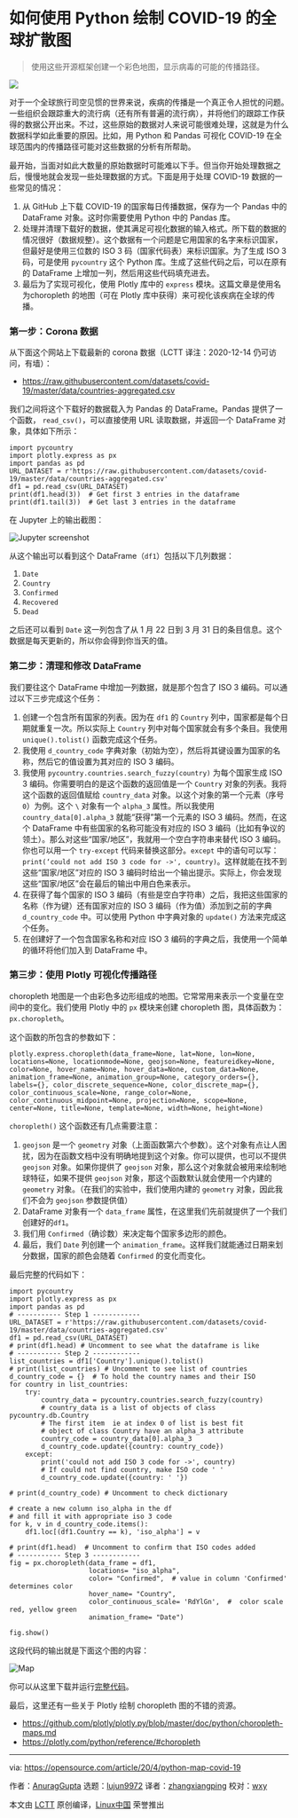 [#]: collector: (lujun9972)
[#]: translator: (zxp93)
[#]: reviewer: (wxy)
[#]: publisher: (wxy)
[#]: url: (https://linux.cn/article-12935-1.html)
[#]: subject: (How I use Python to map the global spread of COVID-19)
[#]: via: (https://opensource.com/article/20/4/python-map-covid-19)
[#]: author: (AnuragGupta https://opensource.com/users/999anuraggupta)

如何使用 Python 绘制 COVID-19 的全球扩散图
======

> 使用这些开源框架创建一个彩色地图，显示病毒的可能的传播路径。
 
![](https://img.linux.net.cn/data/attachment/album/202012/20/005146t8voetski8ocm5c2.jpg)

对于一个全球旅行司空见惯的世界来说，疾病的传播是一个真正令人担忧的问题。一些组织会跟踪重大的流行病（还有所有普遍的流行病），并将他们的跟踪工作获得的数据公开出来。不过，这些原始的数据对人来说可能很难处理，这就是为什么数据科学如此重要的原因。比如，用 Python 和 Pandas 可视化 COVID-19 在全球范围内的传播路径可能对这些数据的分析有所帮助。

最开始，当面对如此大数量的原始数据时可能难以下手。但当你开始处理数据之后，慢慢地就会发现一些处理数据的方式。下面是用于处理 COVID-19 数据的一些常见的情况：

  1. 从 GitHub 上下载 COVID-19 的国家每日传播数据，保存为一个 Pandas 中的 DataFrame 对象。这时你需要使用 Python 中的 Pandas 库。
  2. 处理并清理下载好的数据，使其满足可视化数据的输入格式。所下载的数据的情况很好（数据规整）。这个数据有一个问题是它用国家的名字来标识国家，但最好是使用三位数的 ISO 3 码（国家代码表）来标识国家。为了生成 ISO 3 码，可是使用 `pycountry` 这个 Python 库。生成了这些代码之后，可以在原有的 DataFrame 上增加一列，然后用这些代码填充进去。
  3. 最后为了实现可视化，使用 Plotly 库中的 `express` 模块。这篇文章是使用名为choropleth 的地图（可在 Plotly 库中获得）来可视化该疾病在全球的传播。

### 第一步：Corona 数据

从下面这个网站上下载最新的 corona 数据（LCTT 译注：2020-12-14 仍可访问，有墙）：

  - <https://raw.githubusercontent.com/datasets/covid-19/master/data/countries-aggregated.csv>

我们之间将这个下载好的数据载入为 Pandas 的 DataFrame。Pandas 提供了一个函数， `read_csv()`，可以直接使用 URL 读取数据，并返回一个 DataFrame 对象，具体如下所示：

```
import pycountry
import plotly.express as px
import pandas as pd
URL_DATASET = r'https://raw.githubusercontent.com/datasets/covid-19/master/data/countries-aggregated.csv'
df1 = pd.read_csv(URL_DATASET)
print(df1.head(3))  # Get first 3 entries in the dataframe
print(df1.tail(3))  # Get last 3 entries in the dataframe
```

在 Jupyter 上的输出截图：

![Jupyter screenshot][2]

从这个输出可以看到这个 DataFrame（`df1`）包括以下几列数据：

  1. `Date`
  2. `Country`
  3. `Confirmed`
  4. `Recovered`
  5. `Dead`
  
之后还可以看到 `Date` 这一列包含了从 1 月 22 日到 3 月 31 日的条目信息。这个数据是每天更新的，所以你会得到你当天的值。

### 第二步：清理和修改 DataFrame

我们要往这个 DataFrame 中增加一列数据，就是那个包含了 ISO 3 编码。可以通过以下三步完成这个任务：

  1. 创建一个包含所有国家的列表。因为在 `df1` 的 `Country` 列中，国家都是每个日期就重复一次。所以实际上 `Country` 列中对每个国家就会有多个条目。我使用 `unique().tolist()` 函数完成这个任务。
  2. 我使用 `d_country_code` 字典对象（初始为空），然后将其键设置为国家的名称，然后它的值设置为其对应的 ISO 3 编码。
  3. 我使用 `pycountry.countries.search_fuzzy(country)` 为每个国家生成 ISO 3 编码。你需要明白的是这个函数的返回值是一个 `Country` 对象的列表。我将这个函数的返回值赋给 `country_data` 对象。以这个对象的第一个元素（序号 `0`）为例。这个 `\` 对象有一个 `alpha_3` 属性。所以我使用 `country_data[0].alpha_3` 就能“获得”第一个元素的 ISO 3 编码。然而，在这个 DataFrame 中有些国家的名称可能没有对应的 ISO 3 编码（比如有争议的领土）。那么对这些“国家/地区”，我就用一个空白字符串来替代 ISO 3 编码。你也可以用一个 `try-except` 代码来替换这部分。`except` 中的语句可以写：`print(‘could not add ISO 3 code for ->', country)`。这样就能在找不到这些“国家/地区”对应的 ISO 3 编码时给出一个输出提示。实际上，你会发现这些“国家/地区”会在最后的输出中用白色来表示。
  4. 在获得了每个国家的 ISO 3 编码（有些是空白字符串）之后，我把这些国家的名称（作为键）还有国家对应的 ISO 3 编码（作为值）添加到之前的字典 `d_country_code` 中。可以使用 Python 中字典对象的 `update()` 方法来完成这个任务。
  5. 在创建好了一个包含国家名称和对应 ISO 3 编码的字典之后，我使用一个简单的循环将他们加入到 DataFrame 中。

### 第三步：使用 Plotly 可视化传播路径

choropleth 地图是一个由彩色多边形组成的地图。它常常用来表示一个变量在空间中的变化。我们使用 Plotly 中的 `px` 模块来创建 choropleth 图，具体函数为：`px.choropleth`。

这个函数的所包含的参数如下：

```
plotly.express.choropleth(data_frame=None, lat=None, lon=None, locations=None, locationmode=None, geojson=None, featureidkey=None, color=None, hover_name=None, hover_data=None, custom_data=None, animation_frame=None, animation_group=None, category_orders={}, labels={}, color_discrete_sequence=None, color_discrete_map={}, color_continuous_scale=None, range_color=None, color_continuous_midpoint=None, projection=None, scope=None, center=None, title=None, template=None, width=None, height=None)
```

`choropleth()` 这个函数还有几点需要注意：

  1. `geojson` 是一个 `geometry` 对象（上面函数第六个参数）。这个对象有点让人困扰，因为在函数文档中没有明确地提到这个对象。你可以提供，也可以不提供 `geojson` 对象。如果你提供了 `geojson` 对象，那么这个对象就会被用来绘制地球特征，如果不提供 `geojson` 对象，那这个函数默认就会使用一个内建的 `geometry` 对象。（在我们的实验中，我们使用内建的 `geometry` 对象，因此我们不会为 `geojson` 参数提供值）
  2. DataFrame 对象有一个 `data_frame` 属性，在这里我们先前就提供了一个我们创建好的`df1`。
  3. 我们用 `Confirmed`（确诊数）来决定每个国家多边形的颜色。
  4. 最后，我们 `Date` 列创建一个 `animation_frame`。这样我们就能通过日期来划分数据，国家的颜色会随着 `Confirmed` 的变化而变化。

最后完整的代码如下：

```
import pycountry
import plotly.express as px
import pandas as pd
# ----------- Step 1 ------------
URL_DATASET = r'https://raw.githubusercontent.com/datasets/covid-19/master/data/countries-aggregated.csv'
df1 = pd.read_csv(URL_DATASET)
# print(df1.head) # Uncomment to see what the dataframe is like
# ----------- Step 2 ------------
list_countries = df1['Country'].unique().tolist()
# print(list_countries) # Uncomment to see list of countries
d_country_code = {}  # To hold the country names and their ISO
for country in list_countries:
    try:
        country_data = pycountry.countries.search_fuzzy(country)
        # country_data is a list of objects of class pycountry.db.Country
        # The first item  ie at index 0 of list is best fit
        # object of class Country have an alpha_3 attribute
        country_code = country_data[0].alpha_3
        d_country_code.update({country: country_code})
    except:
        print('could not add ISO 3 code for ->', country)
        # If could not find country, make ISO code ' '
        d_country_code.update({country: ' '})

# print(d_country_code) # Uncomment to check dictionary  

# create a new column iso_alpha in the df
# and fill it with appropriate iso 3 code
for k, v in d_country_code.items():
    df1.loc[(df1.Country == k), 'iso_alpha'] = v

# print(df1.head)  # Uncomment to confirm that ISO codes added
# ----------- Step 3 ------------
fig = px.choropleth(data_frame = df1,
                    locations= "iso_alpha",
                    color= "Confirmed",  # value in column 'Confirmed' determines color
                    hover_name= "Country",
                    color_continuous_scale= 'RdYlGn',  #  color scale red, yellow green
                    animation_frame= "Date")

fig.show()
```

这段代码的输出就是下面这个图的内容：

![Map][3]

你可以从这里下载并运行[完整代码][4]。

最后，这里还有一些关于 Plotly 绘制 choropleth 图的不错的资源。

  * <https://github.com/plotly/plotly.py/blob/master/doc/python/choropleth-maps.md>
  * <https://plotly.com/python/reference/#choropleth>

--------------------------------------------------------------------------------

via: https://opensource.com/article/20/4/python-map-covid-19

作者：[AnuragGupta][a]
选题：[lujun9972][b]
译者：[zhangxiangping](https://github.com/zxp93)
校对：[wxy](https://github.com/wxy)

本文由 [LCTT](https://github.com/LCTT/TranslateProject) 原创编译，[Linux中国](https://linux.cn/) 荣誉推出

[a]: https://opensource.com/users/999anuraggupta
[b]: https://github.com/lujun9972
[1]: https://opensource.com/sites/default/files/styles/image-full-size/public/lead-images/cloud-globe.png?itok=_drXt4Tn (Globe up in the clouds)
[2]: https://opensource.com/sites/default/files/uploads/jupyter_screenshot.png (Jupyter screenshot)
[3]: https://opensource.com/sites/default/files/uploads/map_2.png (Map)
[4]: https://github.com/ag999git/jupyter_notebooks/blob/master/corona_spread_visualization
[5]: tmp.azs72dmHFd#choropleth
